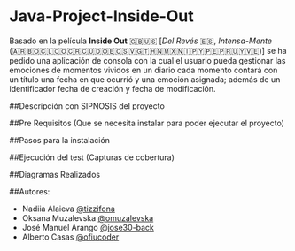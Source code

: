# Java-Project-Inside-Out

Basado en la película **Inside Out** 🇬🇧🇺🇸 [_Del Revés_ 🇪🇸, _Intensa-Mente_ (🇦🇷🇧🇴🇨🇱🇨🇴🇨🇷🇨🇺🇩🇴🇪🇨🇸🇻🇬🇹🇭🇳🇲🇽🇳🇮🇵🇾🇵🇪🇵🇷🇺🇾🇻🇪)] se ha pedido una aplicación de consola con la cual el usuario pueda gestionar las emociones de momentos vividos en un diario cada momento contará con un título una fecha en que ocurrió y una emoción asignada; además de un identificador fecha de creación y fecha de modificación.


##Descripción con SIPNOSIS del proyecto 

##Pre Requisitos (Que se necesita instalar para poder ejecutar el proyecto) 

##Pasos para la instalación 

##Ejecución del test (Capturas de cobertura) 

##Diagramas Realizados 

##Autores:  

- Nadiia Alaieva [@tizzifona](https://github.com/tizzifona)
- Oksana Muzalevska [@omuzalevska](https://github.com/omuzalevska)
- José Manuel Arango [@jose30-back](https://github.com/jose30-back)
- Alberto Casas [@ofiucoder](https://github.com/ofiucoder)